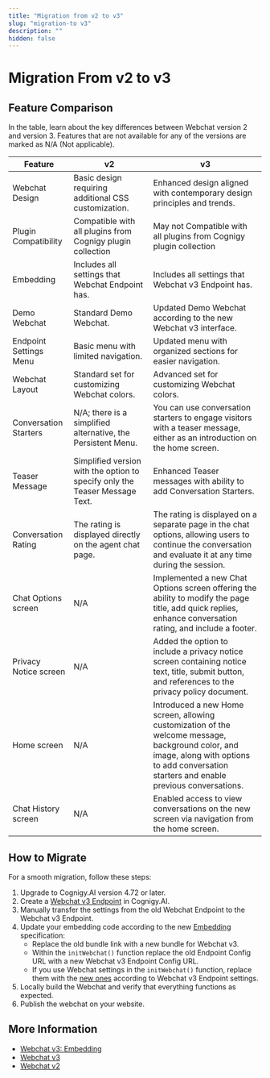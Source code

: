 ```yaml
---
title: "Migration from v2 to v3"
slug: "migration-to v3"
description: ""
hidden: false
---
```


# Migration From v2 to v3

## Feature Comparison

In the table, learn about the key differences between Webchat version 2 and version 3.
Features that are not available for any of the versions are marked as N/A (Not applicable).

| Feature                | v2                                                                          | v3                                                                                                                                                                                           |
|------------------------|-----------------------------------------------------------------------------|----------------------------------------------------------------------------------------------------------------------------------------------------------------------------------------------|
| Webchat Design         | Basic design requiring additional CSS customization.                        | Enhanced design aligned with contemporary design principles and trends.                                                                                                                      |
| Plugin Compatibility   | Compatible with all plugins from Cognigy plugin collection                  | May not Compatible with all plugins from Cognigy plugin collection                                                                                                                           |
| Embedding              | Includes all settings that Webchat Endpoint has.                            | Includes all settings that Webchat v3 Endpoint has.                                                                                                                                          |
| Demo Webchat           | Standard Demo Webchat.                                                      | Updated Demo Webchat according to the new Webchat v3 interface.                                                                                                                              |
| Endpoint Settings Menu | Basic menu with limited navigation.                                         | Updated menu with organized sections for easier navigation.                                                                                                                                  |
| Webchat Layout         | Standard set for customizing Webchat colors.                                | Advanced set for customizing Webchat colors.                                                                                                                                                 |
| Conversation Starters  | N/A; there is a simplified alternative, the Persistent Menu.                | You can use conversation starters to engage visitors with a teaser message, either as an introduction on the home screen.                                                                    |
| Teaser Message         | Simplified version with the option to specify only the Teaser Message Text. | Enhanced Teaser messages with ability to add Conversation Starters.                                                                                                                          |
| Conversation Rating    | The rating is displayed directly on the agent chat page.                    | The rating is displayed on a separate page in the chat options, allowing users to continue the conversation and evaluate it at any time during the session.                                  |
| Chat Options screen    | N/A                                                                         | Implemented a new Chat Options screen offering the ability to modify the page title, add quick replies, enhance conversation rating, and include a footer.                                   |
| Privacy Notice screen  | N/A                                                                         | Added the option to include a privacy notice screen containing notice text, title, submit button, and references to the privacy policy document.                                             |
| Home screen            | N/A                                                                         | Introduced a new Home screen, allowing customization of the welcome message, background color, and image, along with options to add conversation starters and enable previous conversations. |
| Chat History screen    | N/A                                                                         | Enabled access to view conversations on the new screen via navigation from the home screen.                                                                                                  |

## How to Migrate

For a smooth migration, follow these steps:

1. Upgrade to Cognigy.AI version 4.72 or later. 
2. Create a [Webchat v3 Endpoint](v3/configuration.md) in Cognigy.AI. 
3. Manually transfer the settings from the old Webchat Endpoint to the Webchat v3 Endpoint.
4. Update your embedding code according to the new [Embedding](https://github.com/Cognigy/WebchatWidget/blob/v3/docs/embedding.md) specification:
    - Replace the old bundle link with a new bundle for Webchat v3.
    - Within the `initWebchat()` function replace the old Endpoint Config URL with a new Webchat v3 Endpoint Config URL.
    - If you use Webchat settings in the `initWebchat()` function, replace them with the [new ones](https://github.com/Cognigy/WebchatWidget/blob/v3/docs/embedding.md#client-side-configuration) according to Webchat v3 Endpoint settings.
5. Locally build the Webchat and verify that everything functions as expected. 
6. Publish the webchat on your website.

## More Information

- [Webchat v3: Embedding](v3/embedding.md)
- [Webchat v3](v3/overview.md)
- [Webchat v2](v2/overview.md)
